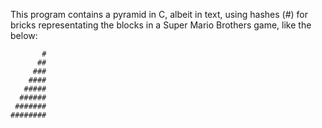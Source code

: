 This program contains a pyramid in C, albeit in text, using hashes (#) for bricks representating the blocks in a Super Mario Brothers game, like the below:

           #
          ##
         ###
        ####
       #####
      ######
     #######
    ########

